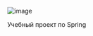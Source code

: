 ![image](https://github.com/user-attachments/assets/8b1aa7e3-4a97-4113-9b8f-a832ca087ffd)

Учебный проект по Spring
